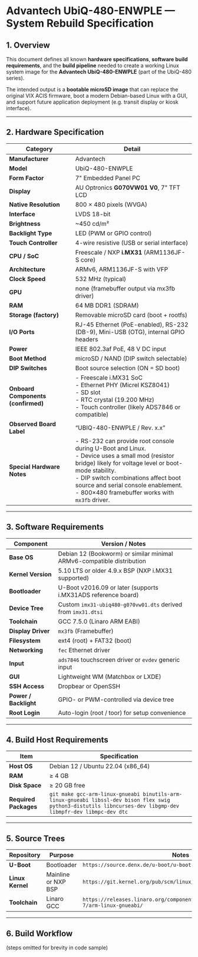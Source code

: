 # Advantech UbiQ-480-ENWPLE — System Rebuild Specification

## 1. Overview

This document defines all known **hardware specifications**, **software build requirements**, and the **build pipeline** needed to create a working Linux system image for the **Advantech UbiQ-480-ENWPLE** (part of the UbiQ-480 series).

The intended output is a **bootable microSD image** that can replace the original VIX ACIS firmware, boot a modern Debian-based Linux with a GUI, and support future application deployment (e.g. transit display or kiosk interface).

---

## 2. Hardware Specification

| Category | Detail |
|-----------|---------|
| **Manufacturer** | Advantech |
| **Model** | UbiQ-480-ENWPLE |
| **Form Factor** | 7" Embedded Panel PC |
| **Display** | AU Optronics **G070VW01 V0**, 7" TFT LCD |
| **Native Resolution** | 800 × 480 pixels (WVGA) |
| **Interface** | LVDS 18-bit |
| **Brightness** | ~450 cd/m² |
| **Backlight Type** | LED (PWM or GPIO control) |
| **Touch Controller** | 4-wire resistive (USB or serial interface) |
| **CPU / SoC** | Freescale / NXP **i.MX31** (ARM1136JF-S core) |
| **Architecture** | ARMv6, ARM1136JF-S with VFP |
| **Clock Speed** | 532 MHz (typical) |
| **GPU** | none (framebuffer output via mx3fb driver) |
| **RAM** | 64 MB DDR1 (SDRAM) |
| **Storage (factory)** | Removable microSD card (boot + rootfs) |
| **I/O Ports** | RJ-45 Ethernet (PoE-enabled), RS-232 (DB-9), Mini-USB (OTG), internal GPIO headers |
| **Power** | IEEE 802.3af PoE, 48 V DC input |
| **Boot Method** | microSD / NAND (DIP switch selectable) |
| **DIP Switches** | Boot source selection (ON = SD boot) |
| **Onboard Components (confirmed)** | - Freescale i.MX31 SoC<br>- Ethernet PHY (Micrel KSZ8041)<br>- SD slot<br>- RTC crystal (19.200 MHz)<br>- Touch controller (likely ADS7846 or compatible) |
| **Observed Board Label** | “UBIQ-480-ENWPLE / Rev. x.x” |
| **Special Hardware Notes** | - RS-232 can provide root console during U-Boot and Linux.<br>- Device uses a small mod (resistor bridge) likely for voltage level or boot-mode stability.<br>- DIP switch combinations affect boot source and serial console enablement.<br>- 800×480 framebuffer works with `mx3fb` driver. |

---

## 3. Software Requirements

| Component | Version / Notes |
|------------|----------------|
| **Base OS** | Debian 12 (Bookworm) or similar minimal ARMv6-compatible distribution |
| **Kernel Version** | 5.10 LTS or older 4.9.x BSP (NXP i.MX31 supported) |
| **Bootloader** | U-Boot v2016.09 or later (supports i.MX31ADS reference board) |
| **Device Tree** | Custom `imx31-ubiq480-g070vw01.dts` derived from `imx31.dtsi` |
| **Toolchain** | GCC 7.5.0 (Linaro ARM EABI) |
| **Display Driver** | `mx3fb` (Framebuffer) |
| **Filesystem** | ext4 (root) + FAT32 (boot) |
| **Networking** | `fec` Ethernet driver |
| **Input** | `ads7846` touchscreen driver or `evdev` generic input |
| **GUI** | Lightweight WM (Matchbox or LXDE) |
| **SSH Access** | Dropbear or OpenSSH |
| **Power / Backlight** | GPIO- or PWM-controlled via device tree |
| **Root Login** | Auto-login (root / toor) for setup convenience |

---

## 4. Build Host Requirements

| Item | Specification |
|------|----------------|
| **Host OS** | Debian 12 / Ubuntu 22.04 (x86_64) |
| **RAM** | ≥ 4 GB |
| **Disk Space** | ≥ 20 GB free |
| **Required Packages** | `git make gcc-arm-linux-gnueabi binutils-arm-linux-gnueabi libssl-dev bison flex swig python3-distutils libncurses-dev libgmp-dev libmpfr-dev libmpc-dev dtc` |

---

## 5. Source Trees

| Repository | Purpose | Notes |
|-------------|----------|-------|
| **U-Boot** | Bootloader | `https://source.denx.de/u-boot/u-boot.git` |
| **Linux Kernel** | Mainline or NXP BSP | `https://git.kernel.org/pub/scm/linux/kernel/git/stable/linux.git` |
| **Toolchain** | Linaro GCC | `https://releases.linaro.org/components/toolchain/binaries/latest-7/arm-linux-gnueabi/` |

---

## 6. Build Workflow

(steps omitted for brevity in code sample)
